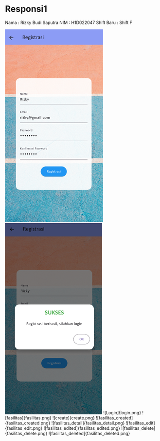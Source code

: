 # Responsi1
Nama       : Rizky Budi Saputra
NIM        : H1D022047
Shift Baru : Shift F

![Registrasi](registrasi.png)
![Registrasi Sukses](registrasi_sukses.png)
![Login]{login.png}
![fasilitas]{fasilitas.png}
![create]{create.png}
![fasilitas_created]{fasilitas_created.png}
![fasilitas_detail]{fasilitas_detail.png}
![fasilitas_edit]{fasilitas_edit.png}
![fasilitas_edited]{fasilitas_edited.png}
![fasilitas_delete]{fasilitas_delete.png}
![fasilitas_deleted]{fasilitas_deleted.png}

